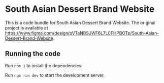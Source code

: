 
  # South Asian Dessert Brand Website

  This is a code bundle for South Asian Dessert Brand Website. The original project is available at https://www.figma.com/design/pVTaNBSJWF6L7L0FHPBOTp/South-Asian-Dessert-Brand-Website.

  ## Running the code

  Run `npm i` to install the dependencies.

  Run `npm run dev` to start the development server.
  